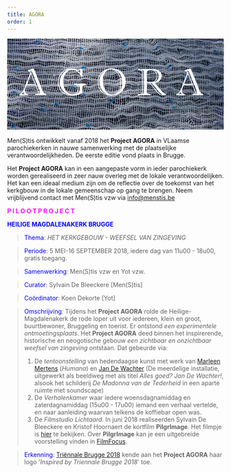 ```yaml
---
title: AGORA
order: 1
---
```

![Agora](./Agora.jpg)

Men(S)tis ontwikkelt vanaf 2018 het **Project AGORA** in VLaamse parochiekerken in nauwe samenwerking met de plaatselijke verantwoordelijkheden. De eerste editie vond plaats in Brugge. 

Het **Project AGORA** kan in een aangepaste vorm in ieder parochiekerk worden gerealiseerd in zeer nauw overleg met de lokale verantwoordelijken. Het kan een ideaal medium zijn om de reflectie over de toekomst van het kerkgbouw in de lokale gemeenschap op gang te brengen. Neem vrijblijvend contact met Men(S)tis vzw via info@menstis.be

<span style="color:fuchsia">**P I L O O T P R O J E C T**</span>

<span style="color:blue">**HEILIGE MAGDALENAKERK BRUGGE**</span>

><span style="color:blue">Thema</span>: _HET KERKGEBOUW - WEEFSEL VAN ZINGEVING_

><span style="color:blue">Periode</span>: 5 MEI-16 SEPTEMBER 2018, iedere dag van 11u00 - 18u00, gratis toegang.

><span style="color:blue">Samenwerking</span>: Men(S)tis vzw en Yot vzw.

><span style="color:blue">Curator</span>: Sylvain De Bleeckere [Men(S)tis]

><span style="color:blue">Coördinator</span>: Koen Dekorte [Yot]

><span style="color:blue">Omschrijving</span>: Tijdens het **Project AGORA** rolde de Heilige-Magdalenakerk de rode loper uit voor iedereen, klein en groot, buurtbewoner, Bruggeling en toerist. Er ontstond _een experimentele ontmoetingsplaats_. Het **Project AGORA** deed binnen het inspirerende, historische en neogotische gebouw _een zichtbaar en onzichtbaar weefsel van zingeving_ ontstaan. Dat gebeurde via: 
>1) De _tentoonstelling_ van hedendaagse kunst met werk van [Marleen Mertens](http://www.marleen-mertens.be/humana.html) (_Humana_) en [Jan De Wachter]( http://www.jandewachter.be/Intro) (De meerdelige installatie, uitgewerkt als beeldweg met als titel _Alles goed? Jan De Wachter!_, alsook het schilderij _De Madonna van de Tederheid_ in een aparte ruimte met soundscape)
>2) De _Verhalenkamer_ waar iedere woensdagnamiddag en zaterdagnamiddag (15u00 - 17u00) iemand een verhaal vertelde, en naar aanleiding waarvan telkens de koffiebar open was.
>3) De _Filmstudio Lichtaard_. In juni 2018 realiseerden Sylvain De Bleeckere en Kristof Hoornaert de kortfilm **PilgrImage**. Het filmpje is [hier](./AgoraMovies/) te bekijken. Over **PilgrImage** kan je een uitgebreide voorstelling vinden in [FilmFocus](http://www.menstis.be/film-focus/pilgrimage/). 

><span style="color:blue">Erkenning</span>: [Triënnale Brugge 2018](https://www.triennalebrugge.be) kende aan het **Project AGORA** haar logo '_Inspired by Triennale Brugge 2018_' toe.

















